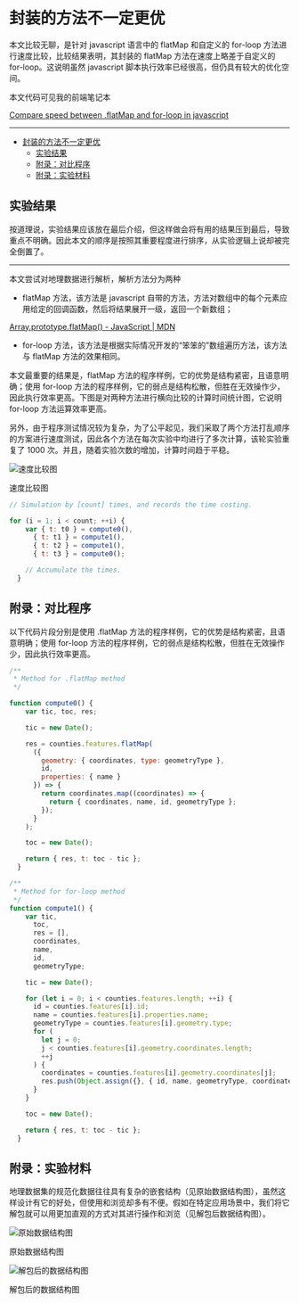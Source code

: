 # 封装的方法不一定更优

本文比较无聊，是针对 javascript 语言中的 flatMap 和自定义的 for-loop 方法进行速度比较，比较结果表明，其封装的 flatMap 方法在速度上略差于自定义的 for-loop。这说明虽然 javascript 脚本执行效率已经很高，但仍具有较大的优化空间。

本文代码可见我的前端笔记本

[Compare speed between .flatMap and for-loop in javascript](https://observablehq.com/@listenzcc/compare-speed-between-flatmap-and-for-loop-in-javascript)

---
- [封装的方法不一定更优](#封装的方法不一定更优)
  - [实验结果](#实验结果)
  - [附录：对比程序](#附录对比程序)
  - [附录：实验材料](#附录实验材料)


## 实验结果

按道理说，实验结果应该放在最后介绍，但这样做会将有用的结果压到最后，导致重点不明确。因此本文的顺序是按照其重要程度进行排序，从实验逻辑上说却被完全倒置了。

---

本文尝试对地理数据进行解析，解析方法分为两种

- flatMap 方法，该方法是 javascript 自带的方法，方法对数组中的每个元素应用给定的回调函数，然后将结果展开一级，返回一个新数组；

[Array.prototype.flatMap() - JavaScript | MDN](https://developer.mozilla.org/zh-CN/docs/Web/JavaScript/Reference/Global_Objects/Array/flatMap)

- for-loop 方法，该方法是根据实际情况开发的“笨笨的”数组遍历方法，该方法与 flatMap 方法的效果相同。

本文最重要的结果是，flatMap 方法的程序样例，它的优势是结构紧密，且语意明确；使用 for-loop 方法的程序样例，它的弱点是结构松散，但胜在无效操作少，因此执行效率更高。下图是对两种方法进行横向比较的计算时间统计图，它说明 for-loop 方法运算效率更高。

另外，由于程序测试情况较为复杂，为了公平起见，我们采取了两个方法打乱顺序的方案进行速度测试，因此各个方法在每次实验中均进行了多次计算，该轮实验重复了 1000 次。并且，随着实验次数的增加，计算时间趋于平稳。

![速度比较图](%E5%B0%81%E8%A3%85%E7%9A%84%E6%96%B9%E6%B3%95%E4%B8%8D%E4%B8%80%E5%AE%9A%E6%9B%B4%E4%BC%98%20a56f4b840f004c7fab5722be19e617ad/Untitled.png)

速度比较图

```jsx
// Simulation by [count] times, and records the time costing.

for (i = 1; i < count; ++i) {
    var { t: t0 } = compute0(),
      { t: t1 } = compute1(),
      { t: t2 } = compute1(),
      { t: t3 } = compute0();

    // Accumulate the times.
  }
```

## 附录：对比程序

以下代码片段分别是使用 .flatMap 方法的程序样例，它的优势是结构紧密，且语意明确；使用 for-loop 方法的程序样例，它的弱点是结构松散，但胜在无效操作少，因此执行效率更高。

```jsx
/**
 * Method for .flatMap method
 */

function compute0() {
    var tic, toc, res;

    tic = new Date();

    res = counties.features.flatMap(
      ({
        geometry: { coordinates, type: geometryType },
        id,
        properties: { name }
      }) => {
        return coordinates.map((coordinates) => {
          return { coordinates, name, id, geometryType };
        });
      }
    );

    toc = new Date();

    return { res, t: toc - tic };
  }

/**
 * Method for for-loop method
 */
function compute1() {
    var tic,
      toc,
      res = [],
      coordinates,
      name,
      id,
      geometryType;

    tic = new Date();

    for (let i = 0; i < counties.features.length; ++i) {
      id = counties.features[i].id;
      name = counties.features[i].properties.name;
      geometryType = counties.features[i].geometry.type;
      for (
        let j = 0;
        j < counties.features[i].geometry.coordinates.length;
        ++j
      ) {
        coordinates = counties.features[i].geometry.coordinates[j];
        res.push(Object.assign({}, { id, name, geometryType, coordinates }));
      }
    }

    toc = new Date();

    return { res, t: toc - tic };
  }
```

## 附录：实验材料

地理数据集的规范化数据往往具有复杂的嵌套结构（见原始数据结构图），虽然这样设计有它的好处，但使用和浏览却多有不便。假如在特定应用场景中，我们将它解包就可以用更加直观的方式对其进行操作和浏览（见解包后数据结构图）。

![原始数据结构图](%E5%B0%81%E8%A3%85%E7%9A%84%E6%96%B9%E6%B3%95%E4%B8%8D%E4%B8%80%E5%AE%9A%E6%9B%B4%E4%BC%98%20a56f4b840f004c7fab5722be19e617ad/Untitled%201.png)

原始数据结构图

![解包后的数据结构图](%E5%B0%81%E8%A3%85%E7%9A%84%E6%96%B9%E6%B3%95%E4%B8%8D%E4%B8%80%E5%AE%9A%E6%9B%B4%E4%BC%98%20a56f4b840f004c7fab5722be19e617ad/Untitled%202.png)

解包后的数据结构图